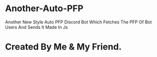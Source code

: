 # Another-Auto-PFP
Another New Style Auto PFP Discord Bot Which Fetches The PFP Of Bot Users And Sends It Made In Js

# Created By Me & My Friend.
